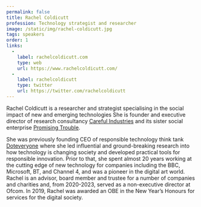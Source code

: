 ```yaml
---
permalink: false
title: Rachel Coldicutt
profession: Technology strategist and researcher
image: /static/img/rachel-coldicutt.jpg
tags: speakers
order: 1
links:
  -
    label: rachelcoldicutt.com
    type: web
    url: https://www.rachelcoldicutt.com/
  -
    label: rachelcoldicutt
    type: twitter
    url: https://twitter.com/rachelcoldicutt
---
```


Rachel Coldicutt is a researcher and strategist specialising in the social impact of new and emerging technologies She is founder and executive director of research consultancy [Careful Industries](https://www.careful.industries/) and its sister social enterprise [Promising Trouble](https://www.promisingtrouble.net/).

She was previously founding CEO of responsible technology think tank [Doteveryone](https://www.doteveryone.org.uk/) where she led influential and ground-breaking research into how technology is changing society and developed practical tools for responsible innovation. Prior to that, she spent almost 20 years working at the cutting edge of new technology for companies including the BBC, Microsoft, BT, and Channel 4, and was a pioneer in the digital art world. Rachel is an advisor, board member and trustee for a number of companies and charities and, from 2020-2023, served as a non-executive director at Ofcom. In 2019, Rachel was awarded an OBE in the New Year’s Honours for services for the digital society.
